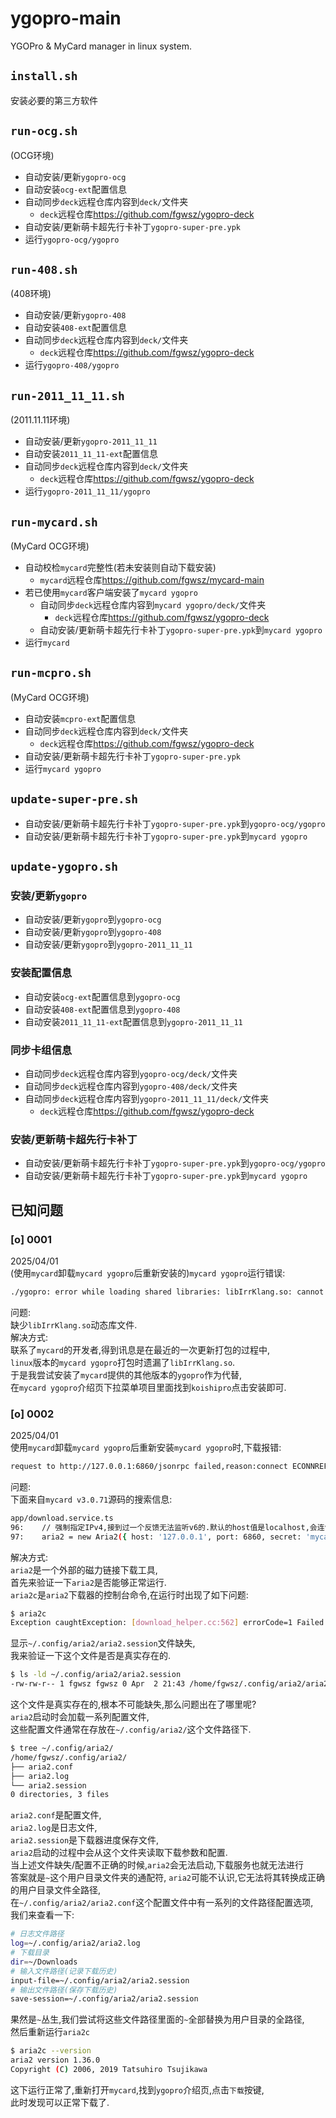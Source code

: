 # ygopro-main
YGOPro & MyCard manager in linux system.  
## `install.sh`
安装必要的第三方软件  
## `run-ocg.sh`
(OCG环境)  
+ 自动安装/更新`ygopro-ocg`  
+ 自动安装`ocg-ext`配置信息  
+ 自动同步`deck`远程仓库内容到`deck/`文件夹  
    - `deck`远程仓库<https://github.com/fgwsz/ygopro-deck>  
+ 自动安装/更新萌卡超先行卡补丁`ygopro-super-pre.ypk`  
+ 运行`ygopro-ocg/ygopro`  
## `run-408.sh`
(408环境)  
+ 自动安装/更新`ygopro-408`  
+ 自动安装`408-ext`配置信息  
+ 自动同步`deck`远程仓库内容到`deck/`文件夹  
    - `deck`远程仓库<https://github.com/fgwsz/ygopro-deck>  
+ 运行`ygopro-408/ygopro`  
## `run-2011_11_11.sh`
(2011.11.11环境)  
+ 自动安装/更新`ygopro-2011_11_11`  
+ 自动安装`2011_11_11-ext`配置信息  
+ 自动同步`deck`远程仓库内容到`deck/`文件夹  
    - `deck`远程仓库<https://github.com/fgwsz/ygopro-deck>  
+ 运行`ygopro-2011_11_11/ygopro`  
## `run-mycard.sh`
(MyCard OCG环境)  
+ 自动校检`mycard`完整性(若未安装则自动下载安装)  
    - `mycard`远程仓库<https://github.com/fgwsz/mycard-main>  
+ 若已使用`mycard`客户端安装了`mycard ygopro`  
    - 自动同步`deck`远程仓库内容到`mycard ygopro/deck/`文件夹  
        + `deck`远程仓库<https://github.com/fgwsz/ygopro-deck>  
    - 自动安装/更新萌卡超先行卡补丁`ygopro-super-pre.ypk`到`mycard ygopro`  
+ 运行`mycard`  
## `run-mcpro.sh`
(MyCard OCG环境)  
+ 自动安装`mcpro-ext`配置信息  
+ 自动同步`deck`远程仓库内容到`deck/`文件夹  
    - `deck`远程仓库<https://github.com/fgwsz/ygopro-deck>  
+ 自动安装/更新萌卡超先行卡补丁`ygopro-super-pre.ypk`  
+ 运行`mycard ygopro`  
## `update-super-pre.sh`
+ 自动安装/更新萌卡超先行卡补丁`ygopro-super-pre.ypk`到`ygopro-ocg/ygopro`  
+ 自动安装/更新萌卡超先行卡补丁`ygopro-super-pre.ypk`到`mycard ygopro`  
## `update-ygopro.sh`
### 安装/更新`ygopro`
+ 自动安装/更新`ygopro`到`ygopro-ocg`  
+ 自动安装/更新`ygopro`到`ygopro-408`  
+ 自动安装/更新`ygopro`到`ygopro-2011_11_11`  
### 安装配置信息
+ 自动安装`ocg-ext`配置信息到`ygopro-ocg`  
+ 自动安装`408-ext`配置信息到`ygopro-408`  
+ 自动安装`2011_11_11-ext`配置信息到`ygopro-2011_11_11`  
### 同步卡组信息
+ 自动同步`deck`远程仓库内容到`ygopro-ocg/deck/`文件夹  
+ 自动同步`deck`远程仓库内容到`ygopro-408/deck/`文件夹  
+ 自动同步`deck`远程仓库内容到`ygopro-2011_11_11/deck/`文件夹  
    - `deck`远程仓库<https://github.com/fgwsz/ygopro-deck>  
### 安装/更新萌卡超先行卡补丁
+ 自动安装/更新萌卡超先行卡补丁`ygopro-super-pre.ypk`到`ygopro-ocg/ygopro`  
+ 自动安装/更新萌卡超先行卡补丁`ygopro-super-pre.ypk`到`mycard ygopro`  
## 已知问题
### [o] 0001
2025/04/01  
(使用`mycard`卸载`mycard ygopro`后重新安装的)`mycard ygopro`运行错误:  
```bash
./ygopro: error while loading shared libraries: libIrrKlang.so: cannot open shared object file: No such file or directory
```
问题:  
缺少`libIrrKlang.so`动态库文件.  
解决方式:  
联系了`mycard`的开发者,得到讯息是在最近的一次更新打包的过程中,  
`linux`版本的`mycard ygopro`打包时遗漏了`libIrrKlang.so`.  
于是我尝试安装了`mycard`提供的其他版本的`ygopro`作为代替,  
在`mycard ygopro`介绍页下拉菜单项目里面找到`koishipro`点击安装即可.  
### [o] 0002
2025/04/01  
使用`mycard`卸载`mycard ygopro`后重新安装`mycard ygopro`时,下载报错:  
```bash
request to http://127.0.0.1:6860/jsonrpc failed,reason:connect ECONNREFUSED 127.0.0.1:6860
```
问题:  
下面来自`mycard v3.0.71`源码的搜索信息:  
```bash
app/download.service.ts
96:    // 强制指定IPv4,接到过一个反馈无法监听v6的.默认的host值是localhost,会连v6.
97:    aria2 = new Aria2({ host: '127.0.0.1', port: 6860, secret: 'mycard' });
```
解决方式:  
`aria2`是一个外部的磁力链接下载工具,  
首先来验证一下`aria2`是否能够正常运行.  
`aria2c`是`aria2`下载器的控制台命令,在运行时出现了如下问题:  
```bash
$ aria2c
Exception caughtException: [download_helper.cc:562] errorCode=1 Failed to open the file ~/.config/aria2/aria2.session, cause: File not found or it is a directory
```
显示`~/.config/aria2/aria2.session`文件缺失,  
我来验证一下这个文件是否是真实存在的.  
```bash
$ ls -ld ~/.config/aria2/aria2.session
-rw-rw-r-- 1 fgwsz fgwsz 0 Apr  2 21:43 /home/fgwsz/.config/aria2/aria2.session
```
这个文件是真实存在的,根本不可能缺失,那么问题出在了哪里呢?  
`aria2`启动时会加载一系列配置文件,  
这些配置文件通常在存放在`~/.config/aria2/`这个文件路径下.  
```bash
$ tree ~/.config/aria2/
/home/fgwsz/.config/aria2/
├── aria2.conf
├── aria2.log
└── aria2.session
0 directories, 3 files
```
`aria2.conf`是配置文件,  
`aria2.log`是日志文件,  
`aria2.session`是下载器进度保存文件,  
`aria2`启动的过程中会从这个文件夹读取下载参数和配置.  
当上述文件缺失/配置不正确的时候,`aria2`会无法启动,下载服务也就无法进行  
答案就是`~`这个用户目录文件夹的通配符,
`aria2`可能不认识,它无法将其转换成正确的用户目录文件全路径,  
在`~/.config/aria2/aria2.conf`这个配置文件中有一系列的文件路径配置选项,  
我们来查看一下:  
```bash
# 日志文件路径
log=~/.config/aria2/aria2.log
# 下载目录
dir=~/Downloads
# 输入文件路径(记录下载历史)
input-file=~/.config/aria2/aria2.session
# 输出文件路径(保存下载历史)
save-session=~/.config/aria2/aria2.session
```
果然是`~`丛生,我们尝试将这些文件路径里面的`~`全部替换为用户目录的全路径,  
然后重新运行`aria2c`  
```bash
$ aria2c --version
aria2 version 1.36.0
Copyright (C) 2006, 2019 Tatsuhiro Tsujikawa
```
这下运行正常了,重新打开`mycard`,找到`ygopro`介绍页,点击`下载`按键,  
此时发现可以正常下载了.  

